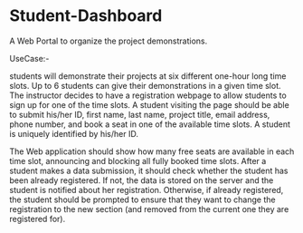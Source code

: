# Student-Dashboard
A Web Portal to organize the project demonstrations. 

UseCase:-

students will demonstrate their projects at six different one-hour long time slots. Up to 6 students can give their demonstrations in a given time slot. The instructor decides to have a registration webpage to allow students to sign up for one of the time slots. A student visiting the page should be able to submit his/her ID, first name, last name, project title, email address, phone number, and book a seat in one of the available time slots. A student is uniquely identified by his/her ID. 

The Web application should show how many free seats are available in each time slot, announcing and blocking all fully booked time slots. After a student makes a data submission, it should check whether the student has been already registered. If not, the data is stored on the server and the student is notified about her registration. Otherwise, if already registered, the student should be prompted to ensure that they want to change the registration to the new section (and removed from the current one they are registered for). 
